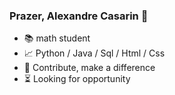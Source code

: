 ### Prazer, Alexandre Casarin 👋

- 📚 math student
- 📈 Python / Java / Sql / Html / Css
- 🧠 Contribute, make a difference
- ⏳ Looking for opportunity
